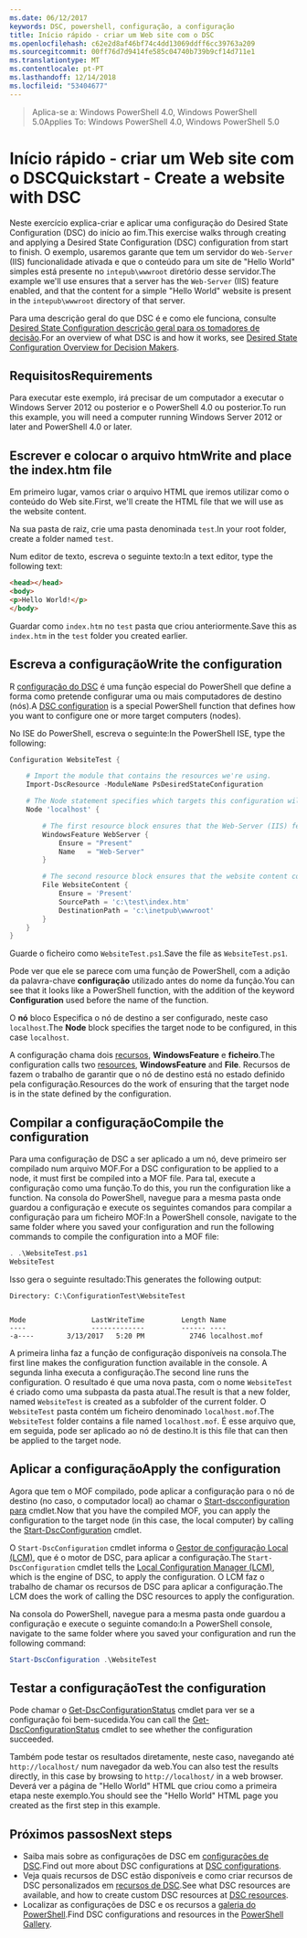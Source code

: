 ```yaml
---
ms.date: 06/12/2017
keywords: DSC, powershell, configuração, a configuração
title: Início rápido - criar um Web site com o DSC
ms.openlocfilehash: c62e2d8af46bf74c4dd13069ddff6cc39763a209
ms.sourcegitcommit: 00ff76d7d9414fe585c04740b739b9cf14d711e1
ms.translationtype: MT
ms.contentlocale: pt-PT
ms.lasthandoff: 12/14/2018
ms.locfileid: "53404677"
---
```

> <span data-ttu-id="2ef4d-103">Aplica-se a: Windows PowerShell 4.0, Windows PowerShell 5.0</span><span class="sxs-lookup"><span data-stu-id="2ef4d-103">Applies To: Windows PowerShell 4.0, Windows PowerShell 5.0</span></span>

# <a name="quickstart---create-a-website-with-dsc"></a><span data-ttu-id="2ef4d-104">Início rápido - criar um Web site com o DSC</span><span class="sxs-lookup"><span data-stu-id="2ef4d-104">Quickstart - Create a website with DSC</span></span>

<span data-ttu-id="2ef4d-105">Neste exercício explica-criar e aplicar uma configuração do Desired State Configuration (DSC) do início ao fim.</span><span class="sxs-lookup"><span data-stu-id="2ef4d-105">This exercise walks through creating and applying a Desired State Configuration (DSC) configuration from start to finish.</span></span>
<span data-ttu-id="2ef4d-106">O exemplo, usaremos garante que tem um servidor do `Web-Server` (IIS) funcionalidade ativada e que o conteúdo para um site de "Hello World" simples está presente no `intepub\wwwroot` diretório desse servidor.</span><span class="sxs-lookup"><span data-stu-id="2ef4d-106">The example we'll use ensures that a server has the `Web-Server` (IIS) feature enabled, and that the content for a simple "Hello World" website is present in the `intepub\wwwroot` directory of that server.</span></span>

<span data-ttu-id="2ef4d-107">Para uma descrição geral do que DSC é e como ele funciona, consulte [Desired State Configuration descrição geral para os tomadores de decisão](../overview/decisionMaker.md).</span><span class="sxs-lookup"><span data-stu-id="2ef4d-107">For an overview of what DSC is and how it works, see [Desired State Configuration Overview for Decision Makers](../overview/decisionMaker.md).</span></span>

## <a name="requirements"></a><span data-ttu-id="2ef4d-108">Requisitos</span><span class="sxs-lookup"><span data-stu-id="2ef4d-108">Requirements</span></span>

<span data-ttu-id="2ef4d-109">Para executar este exemplo, irá precisar de um computador a executar o Windows Server 2012 ou posterior e o PowerShell 4.0 ou posterior.</span><span class="sxs-lookup"><span data-stu-id="2ef4d-109">To run this example, you will need a computer running Windows Server 2012 or later and PowerShell 4.0 or later.</span></span>

## <a name="write-and-place-the-indexhtm-file"></a><span data-ttu-id="2ef4d-110">Escrever e colocar o arquivo htm</span><span class="sxs-lookup"><span data-stu-id="2ef4d-110">Write and place the index.htm file</span></span>

<span data-ttu-id="2ef4d-111">Em primeiro lugar, vamos criar o arquivo HTML que iremos utilizar como o conteúdo do Web site.</span><span class="sxs-lookup"><span data-stu-id="2ef4d-111">First, we'll create the HTML file that we will use as the website content.</span></span>

<span data-ttu-id="2ef4d-112">Na sua pasta de raiz, crie uma pasta denominada `test`.</span><span class="sxs-lookup"><span data-stu-id="2ef4d-112">In your root folder, create a folder named `test`.</span></span>

<span data-ttu-id="2ef4d-113">Num editor de texto, escreva o seguinte texto:</span><span class="sxs-lookup"><span data-stu-id="2ef4d-113">In a text editor, type the following text:</span></span>

```html
<head></head>
<body>
<p>Hello World!</p>
</body>
```

<span data-ttu-id="2ef4d-114">Guardar como `index.htm` no `test` pasta que criou anteriormente.</span><span class="sxs-lookup"><span data-stu-id="2ef4d-114">Save this as `index.htm` in the `test` folder you created earlier.</span></span>

## <a name="write-the-configuration"></a><span data-ttu-id="2ef4d-115">Escreva a configuração</span><span class="sxs-lookup"><span data-stu-id="2ef4d-115">Write the configuration</span></span>

<span data-ttu-id="2ef4d-116">R [configuração do DSC](../configurations/configurations.md) é uma função especial do PowerShell que define a forma como pretende configurar uma ou mais computadores de destino (nós).</span><span class="sxs-lookup"><span data-stu-id="2ef4d-116">A [DSC configuration](../configurations/configurations.md) is a special PowerShell function that defines how you want to configure one or more target computers (nodes).</span></span>

<span data-ttu-id="2ef4d-117">No ISE do PowerShell, escreva o seguinte:</span><span class="sxs-lookup"><span data-stu-id="2ef4d-117">In the PowerShell ISE, type the following:</span></span>

```powershell
Configuration WebsiteTest {

    # Import the module that contains the resources we're using.
    Import-DscResource -ModuleName PsDesiredStateConfiguration

    # The Node statement specifies which targets this configuration will be applied to.
    Node 'localhost' {

        # The first resource block ensures that the Web-Server (IIS) feature is enabled.
        WindowsFeature WebServer {
            Ensure = "Present"
            Name   = "Web-Server"
        }

        # The second resource block ensures that the website content copied to the website root folder.
        File WebsiteContent {
            Ensure = 'Present'
            SourcePath = 'c:\test\index.htm'
            DestinationPath = 'c:\inetpub\wwwroot'
        }
    }
}
```

<span data-ttu-id="2ef4d-118">Guarde o ficheiro como `WebsiteTest.ps1`.</span><span class="sxs-lookup"><span data-stu-id="2ef4d-118">Save the file as `WebsiteTest.ps1`.</span></span>

<span data-ttu-id="2ef4d-119">Pode ver que ele se parece com uma função de PowerShell, com a adição da palavra-chave **configuração** utilizado antes do nome da função.</span><span class="sxs-lookup"><span data-stu-id="2ef4d-119">You can see that it looks like a PowerShell function, with the addition of the keyword **Configuration** used before the name of the function.</span></span>

<span data-ttu-id="2ef4d-120">O **nó** bloco Especifica o nó de destino a ser configurado, neste caso `localhost`.</span><span class="sxs-lookup"><span data-stu-id="2ef4d-120">The **Node** block specifies the target node to be configured, in this case `localhost`.</span></span>

<span data-ttu-id="2ef4d-121">A configuração chama dois [recursos](../resources/resources.md), **WindowsFeature** e **ficheiro**.</span><span class="sxs-lookup"><span data-stu-id="2ef4d-121">The configuration calls two [resources](../resources/resources.md), **WindowsFeature** and **File**.</span></span>
<span data-ttu-id="2ef4d-122">Recursos de fazem o trabalho de garantir que o nó de destino está no estado definido pela configuração.</span><span class="sxs-lookup"><span data-stu-id="2ef4d-122">Resources do the work of ensuring that the target node is in the state defined by the configuration.</span></span>

## <a name="compile-the-configuration"></a><span data-ttu-id="2ef4d-123">Compilar a configuração</span><span class="sxs-lookup"><span data-stu-id="2ef4d-123">Compile the configuration</span></span>

<span data-ttu-id="2ef4d-124">Para uma configuração de DSC a ser aplicado a um nó, deve primeiro ser compilado num arquivo MOF.</span><span class="sxs-lookup"><span data-stu-id="2ef4d-124">For a DSC configuration to be applied to a node, it must first be compiled into a MOF file.</span></span>
<span data-ttu-id="2ef4d-125">Para tal, execute a configuração como uma função.</span><span class="sxs-lookup"><span data-stu-id="2ef4d-125">To do this, you run the configuration like a function.</span></span>
<span data-ttu-id="2ef4d-126">Na consola do PowerShell, navegue para a mesma pasta onde guardou a configuração e execute os seguintes comandos para compilar a configuração para um ficheiro MOF:</span><span class="sxs-lookup"><span data-stu-id="2ef4d-126">In a PowerShell console, navigate to the same folder where you saved your configuration and run the following commands to compile the configuration into a MOF file:</span></span>

```powershell
. .\WebsiteTest.ps1
WebsiteTest
```

<span data-ttu-id="2ef4d-127">Isso gera o seguinte resultado:</span><span class="sxs-lookup"><span data-stu-id="2ef4d-127">This generates the following output:</span></span>

```
Directory: C:\ConfigurationTest\WebsiteTest


Mode                LastWriteTime         Length Name
----                -------------         ------ ----
-a----        3/13/2017   5:20 PM           2746 localhost.mof
```

<span data-ttu-id="2ef4d-128">A primeira linha faz a função de configuração disponíveis na consola.</span><span class="sxs-lookup"><span data-stu-id="2ef4d-128">The first line makes the configuration function available in the console.</span></span>
<span data-ttu-id="2ef4d-129">A segunda linha executa a configuração.</span><span class="sxs-lookup"><span data-stu-id="2ef4d-129">The second line runs the configuration.</span></span>
<span data-ttu-id="2ef4d-130">O resultado é que uma nova pasta, com o nome `WebsiteTest` é criado como uma subpasta da pasta atual.</span><span class="sxs-lookup"><span data-stu-id="2ef4d-130">The result is that a new folder, named `WebsiteTest` is created as a subfolder of the current folder.</span></span>
<span data-ttu-id="2ef4d-131">O `WebsiteTest` pasta contém um ficheiro denominado `localhost.mof`.</span><span class="sxs-lookup"><span data-stu-id="2ef4d-131">The `WebsiteTest` folder contains a file named `localhost.mof`.</span></span>
<span data-ttu-id="2ef4d-132">É esse arquivo que, em seguida, pode ser aplicado ao nó de destino.</span><span class="sxs-lookup"><span data-stu-id="2ef4d-132">It is this file that can then be applied to the target node.</span></span>

## <a name="apply-the-configuration"></a><span data-ttu-id="2ef4d-133">Aplicar a configuração</span><span class="sxs-lookup"><span data-stu-id="2ef4d-133">Apply the configuration</span></span>

<span data-ttu-id="2ef4d-134">Agora que tem o MOF compilado, pode aplicar a configuração para o nó de destino (no caso, o computador local) ao chamar o [Start-dscconfiguration para](/powershell/module/psdesiredstateconfiguration/start-dscconfiguration) cmdlet.</span><span class="sxs-lookup"><span data-stu-id="2ef4d-134">Now that you have the compiled MOF, you can apply the configuration to the target node (in this case, the local computer) by calling the [Start-DscConfiguration](/powershell/module/psdesiredstateconfiguration/start-dscconfiguration) cmdlet.</span></span>

<span data-ttu-id="2ef4d-135">O `Start-DscConfiguration` cmdlet informa o [Gestor de configuração Local (LCM)](../managing-nodes/metaConfig.md), que é o motor de DSC, para aplicar a configuração.</span><span class="sxs-lookup"><span data-stu-id="2ef4d-135">The `Start-DscConfiguration` cmdlet tells the [Local Configuration Manager (LCM)](../managing-nodes/metaConfig.md), which is the engine of DSC, to apply the configuration.</span></span>
<span data-ttu-id="2ef4d-136">O LCM faz o trabalho de chamar os recursos de DSC para aplicar a configuração.</span><span class="sxs-lookup"><span data-stu-id="2ef4d-136">The LCM does the work of calling the DSC resources to apply the configuration.</span></span>

<span data-ttu-id="2ef4d-137">Na consola do PowerShell, navegue para a mesma pasta onde guardou a configuração e execute o seguinte comando:</span><span class="sxs-lookup"><span data-stu-id="2ef4d-137">In a PowerShell console, navigate to the same folder where you saved your configuration and run the following command:</span></span>

```powershell
Start-DscConfiguration .\WebsiteTest
```

## <a name="test-the-configuration"></a><span data-ttu-id="2ef4d-138">Testar a configuração</span><span class="sxs-lookup"><span data-stu-id="2ef4d-138">Test the configuration</span></span>

<span data-ttu-id="2ef4d-139">Pode chamar o [Get-DscConfigurationStatus](/powershell/module/psdesiredstateconfiguration/get-dscconfigurationstatus) cmdlet para ver se a configuração foi bem-sucedida.</span><span class="sxs-lookup"><span data-stu-id="2ef4d-139">You can call the [Get-DscConfigurationStatus](/powershell/module/psdesiredstateconfiguration/get-dscconfigurationstatus) cmdlet to see whether the configuration succeeded.</span></span>

<span data-ttu-id="2ef4d-140">Também pode testar os resultados diretamente, neste caso, navegando até `http://localhost/` num navegador da web.</span><span class="sxs-lookup"><span data-stu-id="2ef4d-140">You can also test the results directly, in this case by browsing to `http://localhost/` in a web browser.</span></span>
<span data-ttu-id="2ef4d-141">Deverá ver a página de "Hello World" HTML que criou como a primeira etapa neste exemplo.</span><span class="sxs-lookup"><span data-stu-id="2ef4d-141">You should see the "Hello World" HTML page you created as the first step in this example.</span></span>

## <a name="next-steps"></a><span data-ttu-id="2ef4d-142">Próximos passos</span><span class="sxs-lookup"><span data-stu-id="2ef4d-142">Next steps</span></span>

- <span data-ttu-id="2ef4d-143">Saiba mais sobre as configurações de DSC em [configurações de DSC](../configurations/configurations.md).</span><span class="sxs-lookup"><span data-stu-id="2ef4d-143">Find out more about DSC configurations at [DSC configurations](../configurations/configurations.md).</span></span>
- <span data-ttu-id="2ef4d-144">Veja quais recursos de DSC estão disponíveis e como criar recursos de DSC personalizados em [recursos de DSC](../resources/resources.md).</span><span class="sxs-lookup"><span data-stu-id="2ef4d-144">See what DSC resources are available, and how to create custom DSC resources at [DSC resources](../resources/resources.md).</span></span>
- <span data-ttu-id="2ef4d-145">Localizar as configurações de DSC e os recursos a [galeria do PowerShell](https://www.powershellgallery.com/).</span><span class="sxs-lookup"><span data-stu-id="2ef4d-145">Find DSC configurations and resources in the [PowerShell Gallery](https://www.powershellgallery.com/).</span></span>
